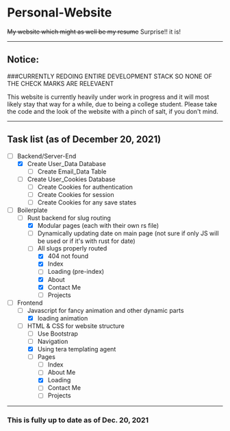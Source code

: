 # Personal-Website
~~My website which might as well be my resume~~  Surprise!! it is!

- - - - - - - - - - - - - - - - - - - - - - - - - - - - - - - - - -

## Notice:

###CURRENTLY REDOING ENTIRE DEVELOPMENT STACK SO NONE OF THE CHECK MARKS ARE RELEVAENT

This website is currently heavily under work in progress and it will most likely stay that way for a while, due to being a college student. Please take the code and the look of the website with a pinch of salt, if you don't mind.

- - - - - - - - - - - - - - - - - - - - - - - - - - - - - - - - - -

## Task list (as of December 20, 2021)
- [ ] Backend/Server-End
  - [x] Create User_Data Database
    - [ ] Create Email_Data Table
  - [ ] Create User_Cookies Database
    - [ ] Create Cookies for authentication
    - [ ] Create Cookies for session
    - [ ] Create Cookies for any save states
- [ ] Boilerplate
  - [ ] Rust backend for slug routing
    - [x] Modular pages (each with their own rs file)
    - [ ] Dynamically updating date on main page (not sure if only JS will be used or if it's with rust for date)
    - [ ] All slugs properly routed
      - [x] 404 not found
      - [x] Index
      - [ ] Loading (pre-index)
      - [x] About
      - [x] Contact Me
      - [ ] Projects
- [ ] Frontend
  - [ ] Javascript for fancy animation and other dynamic parts
    - [x] loading animation
  - [ ] HTML & CSS for website structure
    - [ ] Use Bootstrap
    - [ ] Navigation
    - [x] Using tera templating agent
    - [ ] Pages
      - [ ] Index
      - [ ] About Me
      - [x] Loading
      - [ ] Contact Me
      - [ ] Projects
      
- - - - - - - - - - - - - - - - - - - - - - - - - - - - - - - - - -

### This is fully up to date as of Dec. 20, 2021
